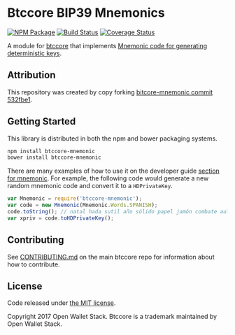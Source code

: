 Btccore BIP39 Mnemonics
=======

[![NPM Package](https://img.shields.io/npm/v/btccore-mnemonic.svg?style=flat-square)](https://www.npmjs.org/package/btccore-mnemonic)
[![Build Status](https://img.shields.io/travis/owstack/btccore-mnemonic.svg?branch=master&style=flat-square)](https://travis-ci.org/owstack/btccore-mnemonic)
[![Coverage Status](https://img.shields.io/coveralls/owstack/btccore-mnemonic.svg?style=flat-square)](https://coveralls.io/r/owstack/btccore-mnemonic)

A module for [btccore](https://github.com/owstack/btccore) that implements [Mnemonic code for generating deterministic keys](https://github.com/bitcoin/bips/blob/master/bip-0039.mediawiki).

## Attribution

This repository was created by copy forking [bitcore-mnemonic commit 532fbe1](https://github.com/bitpay/bitcore-mnemonic/commit/532fbe1010502fee3f25bdd93cb8dde66fb1386e).

## Getting Started

This library is distributed in both the npm and bower packaging systems.

```sh
npm install btccore-mnemonic
bower install btccore-mnemonic
```

There are many examples of how to use it on the developer guide [section for mnemonic](http://btccore.io/guide/module/mnemonic/index.html). For example, the following code would generate a new random mnemonic code and convert it to a `HDPrivateKey`.

```javascript
var Mnemonic = require('btccore-mnemonic');
var code = new Mnemonic(Mnemonic.Words.SPANISH);
code.toString(); // natal hada sutil año sólido papel jamón combate aula flota ver esfera...
var xpriv = code.toHDPrivateKey();
```

## Contributing

See [CONTRIBUTING.md](https://github.com/owstack/btccore/blob/master/CONTRIBUTING.md) on the main btccore repo for information about how to contribute.

## License

Code released under [the MIT license](https://github.com/owstack/btccore/blob/master/LICENSE).

Copyright 2017 Open Wallet Stack. Btccore is a trademark maintained by Open Wallet Stack.

